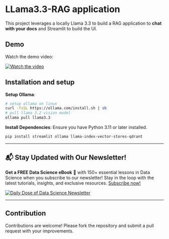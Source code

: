 
# LLama3.3-RAG application

This project leverages a locally Llama 3.3 to build a RAG application to **chat with your docs** and Streamlit to build the UI.

## Demo

Watch the demo video:

[![Watch the video](https://img.youtube.com/vi/YOUTUBE_VIDEO_ID/maxresdefault.jpg)](https://www.youtube.com/watch?v=ZgNJMWipirk)


## Installation and setup

**Setup Ollama**:
   ```bash
   # setup ollama on linux 
   curl -fsSL https://ollama.com/install.sh | sh
   # pull llama 3.2 vision model
   ollama pull llama3.3 
   ```


**Install Dependencies**:
   Ensure you have Python 3.11 or later installed.
   ```bash
   pip install streamlit ollama llama-index-vector-stores-qdrant
   ```

---

## 📬 Stay Updated with Our Newsletter!
**Get a FREE Data Science eBook** 📖 with 150+ essential lessons in Data Science when you subscribe to our newsletter! Stay in the loop with the latest tutorials, insights, and exclusive resources. [Subscribe now!](https://join.dailydoseofds.com)

[![Daily Dose of Data Science Newsletter](https://github.com/patchy631/ai-engineering/blob/main/resources/join_ddods.png)](https://join.dailydoseofds.com)

---

## Contribution

Contributions are welcome! Please fork the repository and submit a pull request with your improvements.
